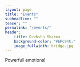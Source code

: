 ```yaml
---
layout: page
title: "Events"
subheadline: ""
teaser: ""
permalink: "/events/"
header:
    title: Deeksha Sharma
    background-color: "#EFC94C;"
    image_fullwidth: bridge.jpg
---
```


Powerfull emotions!
